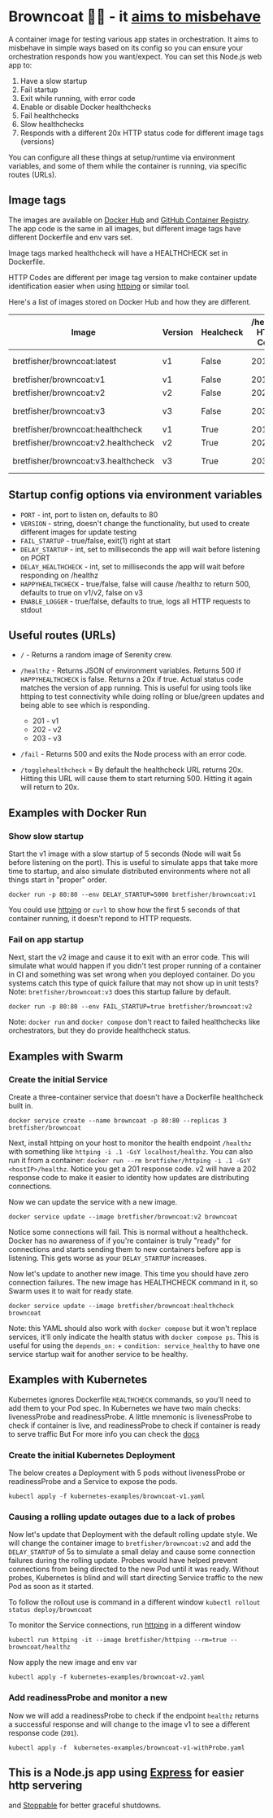 # Browncoat 🚀🤠 - it [aims to misbehave](https://www.youtube.com/watch?v=1VR3Av9qfZc)

A container image for testing various app states in orchestration. It aims to
misbehave in simple ways based on its config so you can ensure your
orchestration responds how you want/expect. You can set this Node.js web app to:

1. Have a slow startup
1. Fail startup
1. Exit while running, with error code
1. Enable or disable Docker healthchecks
1. Fail healthchecks
1. Slow healthchecks
1. Responds with a different 20x HTTP status code for different image tags (versions)

You can configure all these things at setup/runtime via environment variables,
and some of them while the container is running, via specific routes (URLs).

## Image tags

The images are available on [Docker Hub](https://hub.docker.com/r/bretfisher/browncoat)
and [GitHub Container Registry](https://github.com/BretFisher/browncoat/packages).
The app code is the same in all images, but different image tags have different
Dockerfile and env vars set.

Image tags marked healthcheck will have a HEALTHCHECK set in Dockerfile.

HTTP Codes are different per image tag version to make container update
identification easier when using
[httping](https://github.com/BretFisher/httping-docker) or similar tool.

Here's a list of images stored on Docker Hub and how they are different.

|Image|Version|Healcheck|/healthz HTTP Code|Note|
|---|---|---|---|---|
|bretfisher/browncoat:latest|v1|False|201|Identical to v1|
|bretfisher/browncoat:v1|v1|False|201|   |
|bretfisher/browncoat:v2|v2|False|202|  |
|bretfisher/browncoat:v3|v3|False|203|Fails on start|
|bretfisher/browncoat:healthcheck|v1|True|201|   |
|bretfisher/browncoat:v2.healthcheck|v2|True|202|   |
|bretfisher/browncoat:v3.healthcheck|v3|True|203|Healthcheck returns 500|

## Startup config options via environment variables

- `PORT` - int, port to listen on, defaults to 80
- `VERSION` - string, doesn't change the functionality, but used to create different images for update testing
- `FAIL_STARTUP` - true/false, exit(1) right at start
- `DELAY_STARTUP` - int, set to milliseconds the app will wait before listening on PORT
- `DELAY_HEALTHCHECK` - int, set to milliseconds the app will wait before responding on /healthz
- `HAPPYHEALTHCHECK` - true/false, false will cause /healthz to return 500, defaults to true on v1/v2, false on v3
- `ENABLE_LOGGER` - true/false, defaults to true, logs all HTTP requests to stdout

## Useful routes (URLs)

- `/` - Returns a random image of Serenity crew.

- `/healthz` - Returns JSON of environment variables. Returns 500 if `HAPPYHEALTHCHECK` is false.
Returns a 20x if true. Actual status code matches the version of app running. This is useful for using 
tools like httping to test connectivity while doing rolling or blue/green updates and being able to see
which is responding.
  - 201 - v1
  - 202 - v2
  - 203 - v3

- `/fail` - Returns 500 and exits the Node process with an error code.

- `/togglehealthcheck` = By default the healthcheck URL returns 20x.
Hitting this URL will cause them to start returning 500.
Hitting it again will return to 20x.

## Examples with Docker Run

### Show slow startup

Start the v1 image with a slow startup of 5 seconds (Node will wait 5s before listening
on the port). This is useful to simulate apps that take more time to startup, and also
simulate distributed environments where not all things start in "proper" order.

```shell
docker run -p 80:80 --env DELAY_STARTUP=5000 bretfisher/browncoat:v1
```

You could use [httping](https://github.com/BretFisher/httping-docker) or `curl` to show
how the first 5 seconds of that container running, it doesn't repond to HTTP requests.

### Fail on app startup

Next, start the v2 image and cause it to exit with an error code. This will simulate
what would happen if you didn't test proper running of a container in CI and something
was set wrong when you deployed container. Do you systems catch this type
of quick failure that may not show up in unit tests? Note: `bretfisher/browncoat:v3`
does this startup failure by default.

```shell
docker run -p 80:80 --env FAIL_STARTUP=true bretfisher/browncoat:v2
```

Note: `docker run` and `docker compose` don't react to failed healthchecks like
orchestrators, but they do provide healthcheck status.

## Examples with Swarm

### Create the initial Service

Create a three-container service that doesn't have a Dockerfile healthcheck built in.

```shell
docker service create --name browncoat -p 80:80 --replicas 3 bretfisher/browncoat
```

Next, install httping on your host to monitor the health endpoint `/healthz` with something like
`httping -i .1 -GsY localhost/healthz`. You can also run it from a container:
`docker run --rm bretfisher/httping -i .1 -GsY <hostIP>/healthz`. Notice you get a 201 response code. v2
will have a 202 response code to make it easier to identity how updates are distributing connections.

Now we can update the service with a new image.

```shell
docker service update --image bretfisher/browncoat:v2 browncoat
```

Notice some connections will fail. This is normal without a healthcheck.
Docker has no awareness of if you're container is truly "ready" for connections and
starts sending them to new containers before app is listening. This gets worse as your `DELAY_STARTUP` increases.

Now let's update to another new image. This time you should have zero
connection failures. The new image has HEALTHCHECK command in it, so Swarm uses it to wait for ready state.

```shell
docker service update --image bretfisher/browncoat:healthcheck browncoat
```

Note: this YAML should also work with `docker compose` but it won't replace services, it'll only indicate
the health status with `docker compose ps`. This is useful for using the `depends_on:` + `condition: service_healthy`
to have one service startup wait for another service to be healthy.

## Examples with Kubernetes

Kubernetes ignores Dockerfile `HEALTHCHECK` commands, so you'll need to add them
to your Pod spec. In Kubernetes we have two main checks: livenessProbe and readinessProbe.
A little mnemonic is livenessProbe to check if container is live,
and readinessProbe to check if container is ready to serve traffic
But For more info you can check the
[docs](https://kubernetes.io/docs/concepts/workloads/pods/pod-lifecycle/#container-probes)

### Create the initial Kubernetes Deployment

The below creates a Deployment with 5 pods without
livenessProbe or readinessProbe and a Service to expose the pods.

```shell
kubectl apply -f kubernetes-examples/browncoat-v1.yaml
```

### Causing a rolling update outages due to a lack of probes

Now let's update that Deployment with the default rolling update style.
We will change the container image to `bretfisher/browncoat:v2` and add the
`DELAY_STARTUP` of 5s to simulate a small delay and cause some connection failures
during the rolling update. Probes would have helped prevent connections
from being directed to the new Pod until it was ready. Without probes,
Kubernetes is blind and will start directing Service traffic to the new Pod as
soon as it started.

To follow the rollout use is command in a different window
`kubectl rollout status deploy/browncoat`

To monitor the Service connections, run
[httping](https://github.com/BretFisher/httping-docker) in a different window

```shell
kubectl run httping -it --image bretfisher/httping --rm=true -- browncoat/healthz 
```

Now apply the new image and env var

```shell
kubectl apply -f kubernetes-examples/browncoat-v2.yaml
```

### Add readinessProbe and monitor a new

Now we will add a readinessProbe to check if the endpoint `healthz` returns a
successful response and will change to the image v1 to see a different response code (`201`).

```shell
kubectl apply -f  kubernetes-examples/browncoat-v1-withProbe.yaml
```

## This is a Node.js app using [Express](https://expressjs.com/) for easier http servering

and [Stoppable](https://github.com/hunterloftis/stoppable) for better graceful shutdowns.
